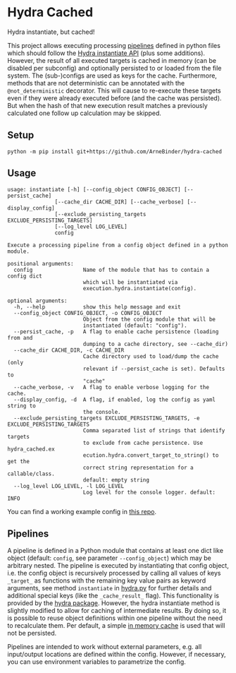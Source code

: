 # Hydra Cached
Hydra instantiate, but cached!

This project allows executing processing [pipelines](#pipelines) defined in python 
files which should follow the 
[Hydra instantiate API](https://hydra.cc/docs/advanced/instantiate_objects/overview) 
(plus some additions). 
However, the result of all executed targets is cached in memory (can be disabled per 
subconfig) and optionally persisted to or loaded from the file system. The (sub-)configs are used as keys for the cache.
Furthermore, methods that are not deterministic can be annotated with the `@not_deterministic` decorator. This will cause to re-execute these targets even if they were already executed before (and the cache was persisted). But when the hash of that new execution result matches a previously calculated one follow up calculation may be skipped.

## Setup
```
python -m pip install git+https://github.com/ArneBinder/hydra-cached
```

## Usage
```
usage: instantiate [-h] [--config_object CONFIG_OBJECT] [--persist_cache]
               [--cache_dir CACHE_DIR] [--cache_verbose] [--display_config]
               [--exclude_persisting_targets EXCLUDE_PERSISTING_TARGETS]
               [--log_level LOG_LEVEL]
               config

Execute a processing pipeline from a config object defined in a python module.

positional arguments:
  config                Name of the module that has to contain a config dict
                        which will be instantiated via
                        execution.hydra.instantiate(config).

optional arguments:
  -h, --help            show this help message and exit
  --config_object CONFIG_OBJECT, -o CONFIG_OBJECT
                        Object from the config module that will be
                        instantiated (default: "config").
  --persist_cache, -p   A flag to enable cache persistence (loading from and
                        dumping to a cache directory, see --cache_dir)
  --cache_dir CACHE_DIR, -c CACHE_DIR
                        Cache directory used to load/dump the cache (only
                        relevant if --persist_cache is set). Defaults to
                        "cache"
  --cache_verbose, -v   A flag to enable verbose logging for the cache.
  --display_config, -d  A flag, if enabled, log the config as yaml string to
                        the console.
  --exclude_persisting_targets EXCLUDE_PERSISTING_TARGETS, -e EXCLUDE_PERSISTING_TARGETS
                        Comma separated list of strings that identify targets
                        to exclude from cache persistence. Use hydra_cached.ex
                        ecution.hydra.convert_target_to_string() to get the
                        correct string representation for a callable/class.
                        default: empty string
  --log_level LOG_LEVEL, -l LOG_LEVEL
                        Log level for the console logger. default: INFO
```

You can find a working example config in [this repo](https://github.com/ArneBinder/hydra-cached-example).


## Pipelines

A pipeline is defined in a Python module that contains at least one dict like object (default: `config`, see
parameter `--config_object`) which may be arbitrary nested. The pipeline is executed by instantiating that config
object, i.e. the config object is recursively processed by calling all values of keys `_target_` as functions with the
remaining key value pairs as keyword arguments, see method `instantiate` in 
[hydra.py](hydra_cached/execution/hydra.py) for further details and additional special keys (like the `_cache_result_` flag). This functionality
is provided by the [hydra package](https://hydra.cc/docs/intro/). However, the hydra instantiate method is slightly
modified to allow for caching of intermediate results. By doing so, it is possible to reuse object definitions within
one pipeline without the need to recalculate them. Per default, a simple 
[in memory cache](hydra_cached/execution/caching/memory.py) is used that will not be persisted.

Pipelines are intended to work without external parameters, e.g. all input/output locations are defined within the config. 
However, if necessary, you can use environment variables to parametrize the config.

